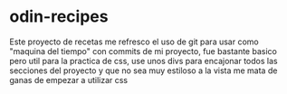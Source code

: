 # odin-recipes
Este proyecto de recetas me refresco el uso de git para usar como "maquina del tiempo" con commits de mi proyecto, fue bastante basico pero util para la practica de css, use unos divs para encajonar todos las secciones del proyecto y que no sea muy estiloso a la vista me mata de ganas de empezar a utilizar css